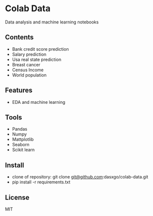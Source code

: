 # **Colab Data**
Data analysis and machine learning notebooks

## **Contents**
- Bank credit score prediction
- Salary prediction
- Usa real state prediction
- Breast cancer
- Census Income
- World population

## **Features**
- EDA and machine learning

## **Tools**
- Pandas
- Numpy
- Mattplotlib
- Seaborn
- Scikit learn

## **Install**
- clone of repository: git clone git@github.com:dasxgo/colab-data.git
- pip install -r requirements.txt
  
## **License** 
MIT




